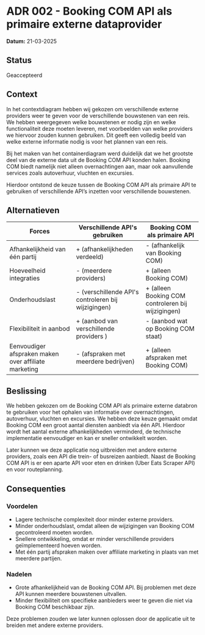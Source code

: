 # ADR 002 - Booking COM API als primaire externe dataprovider

**Datum:** 21-03-2025

## Status

Geaccepteerd

## Context

In het contextdiagram hebben wij gekozen om verschillende externe providers weer te geven voor de verschillende bouwstenen van een reis. We hebben weergegeven welke bouwstenen er nodig zijn en welke functionaliteit deze moeten leveren, met voorbeelden van welke providers we hiervoor zouden kunnen gebruiken. Dit geeft een volledig beeld van welke externe informatie nodig is voor het plannen van een reis.

Bij het maken van het containerdiagram werd duidelijk dat we het grootste deel van de externe data uit de Booking COM API konden halen. Booking COM biedt namelijk niet alleen overnachtingen aan, maar ook aanvullende services zoals autoverhuur, vluchten en excursies.

Hierdoor ontstond de keuze tussen de Booking COM API als primaire API te gebruiken of verschillende API’s inzetten voor verschillende bouwstenen.

## Alternatieven

| Forces                                               | Verschillende API's gebruiken                       | Booking COM als primaire API                       |
| ---------------------------------------------------- | --------------------------------------------------- | -------------------------------------------------- |
| Afhankelijkheid van één partij                       | + (afhankelijkheden verdeeld)                       | - (afhankelijk van Booking COM)                    |
| Hoeveelheid integraties                              | - (meerdere providers)                              | + (alleen Booking COM)                             |
| Onderhoudslast                                       | - (verschillende API's controleren bij wijzigingen) | + (alleen Booking COM controleren bij wijzigingen) |
| Flexibiliteit in aanbod                              | + (aanbod van verschillende providers )             | - (aanbod wat op Booking COM staat)                |
| Eenvoudiger afspraken maken over affiliate marketing | - (afspraken met meerdere bedrijven)                | + (alleen afspraken met Booking COM)               |

## Beslissing

We hebben gekozen om de Booking COM API als primaire externe databron te gebruiken voor het ophalen van informatie over overnachtingen, autoverhuur, vluchten en excursies.
We hebben deze keuze gemaakt omdat Booking COM een groot aantal diensten aanbiedt via één API. Hierdoor wordt het aantal externe afhankelijkheden verminderd, de technische implementatie eenvoudiger en kan er sneller ontwikkelt worden.

Later kunnen we deze applicatie nog uitbreiden met andere externe providers, zoals een API die trein- of busreizen aanbiedt. Naast de Booking COM API is er een aparte API voor eten en drinken (Uber Eats Scraper API) en voor routeplanning.

## Consequenties

### Voordelen

- Lagere technische complexiteit door minder externe providers.
- Minder onderhoudslast, omdat alleen de wijzigingen van Booking COM gecontroleerd moeten worden.
- Snellere ontwikkeling, omdat er minder verschillende providers geïmplementeerd hoeven worden.
- Met één partij afspraken maken over affiliate marketing in plaats van met meerdere partijen.

### Nadelen

- Grote afhankelijkheid van de Booking COM API. Bij problemen met deze API kunnen meerdere bouwstenen uitvallen.
- Minder flexibiliteit om specifieke aanbieders weer te geven die niet via Booking COM beschikbaar zijn.

Deze problemen zouden we later kunnen oplossen door de applicatie uit te breiden met andere externe providers.
